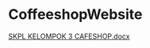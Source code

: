 # CoffeeshopWebsite
[SKPL KELOMPOK 3 CAFESHOP.docx](https://github.com/Maharani-SH/CoffeeshopWebsite/files/12848083/SKPL.KELOMPOK.3.CAFESHOP.docx)
